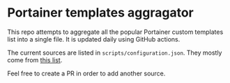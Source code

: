 # Portainer templates aggragator

This repo attempts to aggregate all the popular Portainer custom templates list into a single file.
It is updated daily using GitHub actions.

The current sources are listed in `scripts/configuration.json`. They mostly come from [this list](https://github.com/mycroftwilde/portainer_templates/tree/master/TemplatesList).

Feel free to create a PR in order to add another source.
